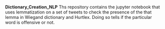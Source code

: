 **Dictionary_Creation_NLP**
Ths repository contains the jupyter notebook that uses lemmatization on a set of tweets to check the presence of the that lemma in Wiegand dictionary and Hurtlex.
Doing so tells if the particular word is offensive or not.
